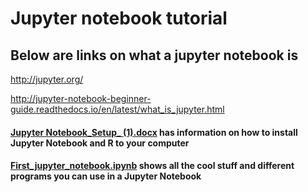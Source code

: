 # Jupyter notebook tutorial

## Below are links on what a jupyter notebook is
http://jupyter.org/

http://jupyter-notebook-beginner-guide.readthedocs.io/en/latest/what_is_jupyter.html

#### [Jupyter Notebook_Setup_ (1).docx](https://github.com/pjtorres/Bioinformatics-BC/blob/master/Jupyter_notebook/Jupyter%20Notebook_Setup_%20(1).docx) has information on how to install Jupyter Notebook and R to your computer
#### [First_jupyter_notebook.ipynb](https://github.com/pjtorres/Bioinformatics-BC/blob/master/Jupyter_notebook/First_jupyter_notebook.ipynb) shows all the cool stuff and different programs you can use in a Jupyter Notebook
